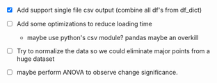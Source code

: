 - [x] Add support single file csv output (combine all df's from df_dict)

- [ ] Add some optimizations to reduce loading time
    - maybe use python's csv module? pandas maybe an overkill

- [ ] Try to normalize the data so we could eliminate major points from a huge dataset

- [ ] maybe perform ANOVA to observe change significance.
 
